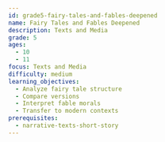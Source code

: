 ```yaml
---
id: grade5-fairy-tales-and-fables-deepened
name: Fairy Tales and Fables Deepened
description: Texts and Media
grade: 5
ages:
  - 10
  - 11
focus: Texts and Media
difficulty: medium
learning_objectives:
  - Analyze fairy tale structure
  - Compare versions
  - Interpret fable morals
  - Transfer to modern contexts
prerequisites:
  - narrative-texts-short-story
---
```


